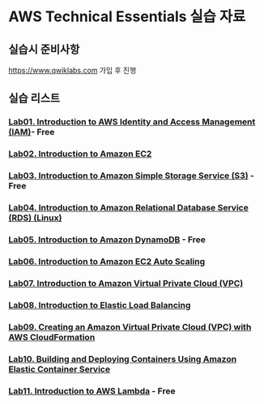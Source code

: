 # AWS Technical Essentials 실습 자료

## 실습시 준비사항
https://www.qwiklabs.com 가입 후 진행

## 실습 리스트
### [Lab01. Introduction to AWS Identity and Access Management (IAM)](https://github.com/itcommit-aws/tesslabs/blob/master/lab01.md)- Free

### [Lab02. Introduction to Amazon EC2](https://github.com/itcommit-aws/tesslabs/blob/master/lab02.md)

### [Lab03. Introduction to Amazon Simple Storage Service (S3)](https://github.com/itcommit-aws/tesslabs/blob/master/lab03.md) - Free

### [Lab04. Introduction to Amazon Relational Database Service (RDS) (Linux)](https://github.com/itcommit-aws/tesslabs/blob/master/lab04.md)

### [Lab05. Introduction to Amazon DynamoDB](https://github.com/itcommit-aws/tesslabs/blob/master/lab05.md) - Free

### [Lab06. Introduction to Amazon EC2 Auto Scaling](https://github.com/itcommit-aws/tesslabs/blob/master/lab06.md)

### [Lab07. Introduction to Amazon Virtual Private Cloud (VPC)](https://github.com/itcommit-aws/tesslabs/blob/master/lab07.md) 

### [Lab08. Introduction to Elastic Load Balancing](https://github.com/itcommit-aws/tesslabs/blob/master/lab08.md)

### [Lab09. Creating an Amazon Virtual Private Cloud (VPC) with AWS CloudFormation](https://github.com/itcommit-aws/tesslabs/blob/master/lab09.md)

### [Lab10. Building and Deploying Containers Using Amazon Elastic Container Service](https://github.com/itcommit-aws/tesslabs/blob/master/lab10.md)

### [Lab11. Introduction to AWS Lambda](https://github.com/itcommit-aws/tesslabs/blob/master/lab11.md) - Free
